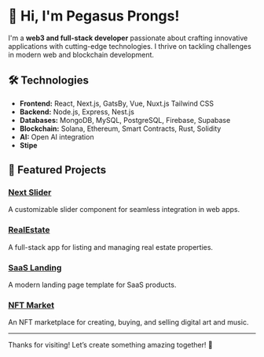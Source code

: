 # 👋 Hi, I'm Pegasus Prongs!

I'm a **web3 and full-stack developer** passionate about crafting innovative applications with cutting-edge technologies. I thrive on tackling challenges in modern web and blockchain development.

## 🛠️ Technologies

- **Frontend:** React, Next.js, GatsBy, Vue, Nuxt.js Tailwind CSS
- **Backend:** Node.js, Express, Nest.js
- **Databases:** MongoDB, MySQL, PostgreSQL, Firebase, Supabase
- **Blockchain:** Solana, Ethereum, Smart Contracts, Rust, Solidity
- **AI:** Open AI integration
- **Stipe**

## 🚀 Featured Projects

### [Next Slider](https://github.com/Pegasus-Prongs/next_slider)
A customizable slider component for seamless integration in web apps.

### [RealEstate](https://github.com/Pegasus-Prongs/RealEstate)
A full-stack app for listing and managing real estate properties.

### [SaaS Landing](https://github.com/Pegasus-Prongs/SaaSLanding)
A modern landing page template for SaaS products.

### [NFT Market](https://github.com/Pegasus-Prongs/NFT_market)
An NFT marketplace for creating, buying, and selling digital art and music.

---

Thanks for visiting! Let’s create something amazing together! 🌟
